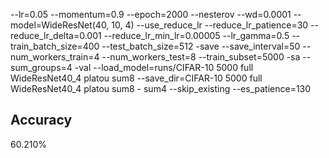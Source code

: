 --lr=0.05 --momentum=0.9 --epoch=2000 --nesterov --wd=0.0001 --model=WideResNet(40, 10, 4) --use_reduce_lr --reduce_lr_patience=30 --reduce_lr_delta=0.001 --reduce_lr_min_lr=0.00005 --lr_gamma=0.5 --train_batch_size=400 --test_batch_size=512 -save --save_interval=50 --num_workers_train=4 --num_workers_test=8 --train_subset=5000 -sa --sum_groups=4 -val --load_model=runs/CIFAR-10 5000 full WideResNet40_4 platou sum8 --save_dir=CIFAR-10 5000 full WideResNet40_4 platou sum8 - sum4 --skip_existing --es_patience=130
## Accuracy
 60.210%